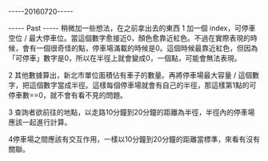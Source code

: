 -----20160720-----



----- Past -----
稍微加一些想法，在之前拿出去的東西
1 加一個 index，可停車空位 / 最大停車位。當這個數字愈接近0，顏色愈靠近紅色。不過在實際表現的時候，會有一個很奇怪的點，停車場滿載的時候是0。這個時候最靠近紅色，但因為「可停車」數字是0，所以在半徑上就會變成0，一個點，可能會無法表現。

2 其他數據算出，新北市單位面積佔有車子的數量。再將停車場最大容量 / 這個數字，把這個數字當成半徑。這樣每個停車場就會有自己的半徑，那這樣第1點的可停車數==0，就不會有看不見的問題。

3 查詢者欲前往的地點，以走路10分鐘到20分鐘的距離為半徑，半徑內的停車場應該一起進行計算。

4停車場之間應該有交互作用，一樣以10分鐘到20分鐘的距離當標準，來看有沒有關聯。


